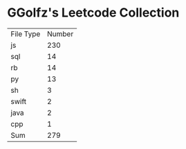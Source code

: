 # GGolfz's Leetcode Collection

<table><tr><td>File Type</td><td>Number</td></tr><tr><td>js</td><td>230</td></tr><tr><td>sql</td><td>14</td></tr><tr><td>rb</td><td>14</td></tr><tr><td>py</td><td>13</td></tr><tr><td>sh</td><td>3</td></tr><tr><td>swift</td><td>2</td></tr><tr><td>java</td><td>2</td></tr><tr><td>cpp</td><td>1</td></tr><tr><td>Sum</td><td>279</td></tr></table>